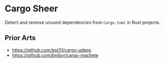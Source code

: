 # Cargo Sheer

Detect and remove unused dependencies from `Cargo.toml` in Rust projects.

## Prior Arts

* https://github.com/est31/cargo-udeps
* https://github.com/bnjbvr/cargo-machete
